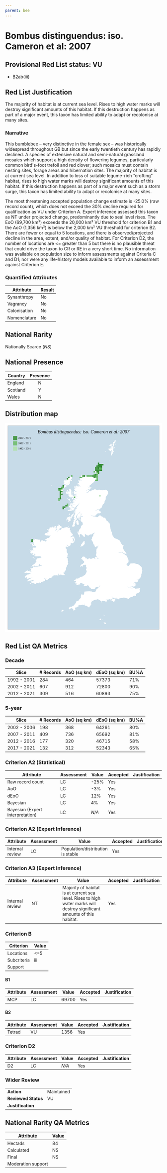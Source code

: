 ```yaml
---
parent: bee
---
```


# Bombus distinguendus: iso. Cameron et al: 2007

## Provisional Red List status: VU
- B2ab(iii)

## Red List Justification
The majority of habitat is at current sea level. Rises to high water marks will destroy significant amounts of this habitat. If this destruction happens as part of a major event, this taxon has limited ability to adapt or recolonise at many sites.

### Narrative
This bumblebee – very distinctive in the female sex – was historically widespread throughout GB but since the early twentieth century has rapidly declined. A species of extensive natural and semi-natural grassland mosaics which support a high density of flowering legumes, particularly common bird's-foot trefoil and red clover; such mosaics must contain nesting sites, forage areas and hibernation sites. The majority of habitat is at current sea level. In addition to loss of suitable legume-rich “crofting” habitat, rises to high water marks will destroy significant amounts of this habitat. If this destruction happens as part of a major event such as a storm surge, this taxon has limited ability to adapt or recolonise at many sites.

The most threatening accepted population change estimate is -25.0% (raw record count), which does not exceed the 30% decline required for qualification as VU under Criterion A. Expert inference assessed this taxon as NT under projected change, predominantly due to seal level rises. The EoO (69,700 km²) exceeds the 20,000 km² VU threshold for criterion B1 and the AoO (1,356 km²) is below the 2,000 km² VU threshold for criterion B2. There are fewer or equal to 5 locations, and there is observed/projected decline in the area, extent, and/or quality of habitat. For Criterion D2, the number of locations are <= greater than 5 but there is no plausible threat that could drive the taxon to CR or RE in a very short time. No information was available on population size to inform assessments against Criteria C and D1; nor were any life-history models available to inform an assessment against Criterion E.

### Quantified Attributes
|Attribute|Result|
|---|---|
|Synanthropy|No|
|Vagrancy|No|
|Colonisation|No|
|Nomenclature|No|


## National Rarity
Nationally Scarce (*NS*)

## National Presence
|Country|Presence
|---|:-:|
|England|N|
|Scotland|Y|
|Wales|N|


## Distribution map
![](../map/539.svg)

## Red List QA Metrics
### Decade
| Slice | # Records | AoO (sq km) | dEoO (sq km) |BU%A |
|---|---|---|---|---|
|1992 - 2001|284|464|57373|71%|
|2002 - 2011|607|912|72800|90%|
|2012 - 2021|309|516|60893|75%|

### 5-year
| Slice | # Records | AoO (sq km) | dEoO (sq km) |BU%A |
|---|---|---|---|---|
|2002 - 2006|198|368|64261|80%|
|2007 - 2011|409|736|65692|81%|
|2012 - 2016|177|320|46715|58%|
|2017 - 2021|132|312|52343|65%|

### Criterion A2 (Statistical)
|Attribute|Assessment|Value|Accepted|Justification
|---|---|---|---|---|
|Raw record count|LC|-25%|Yes||
|AoO|LC|-3%|Yes||
|dEoO|LC|12%|Yes||
|Bayesian|LC|4%|Yes||
|Bayesian (Expert interpretation)|LC|*N/A*|Yes||

### Criterion A2 (Expert Inference)
|Attribute|Assessment|Value|Accepted|Justification
|---|---|---|---|---|
|Internal review|LC|Population/distribution is stable|Yes||

### Criterion A3 (Expert Inference)
|Attribute|Assessment|Value|Accepted|Justification
|---|---|---|---|---|
|Internal review|NT|Majority of habitat is at current sea level. Rises to high water marks will destroy significant amounts of this habitat.|Yes||

### Criterion B
|Criterion| Value|
|---|---|
|Locations|<=5|
|Subcriteria|iii|
|Support||

#### B1
|Attribute|Assessment|Value|Accepted|Justification
|---|---|---|---|---|
|MCP|LC|69700|Yes||

#### B2
|Attribute|Assessment|Value|Accepted|Justification
|---|---|---|---|---|
|Tetrad|VU|1356|Yes||

### Criterion D2
|Attribute|Assessment|Value|Accepted|Justification
|---|---|---|---|---|
|D2|LC|*N/A*|Yes||

### Wider Review
|  |  |
|---|---|
|**Action**|Maintained|
|**Reviewed Status**|VU|
|**Justification**||

## National Rarity QA Metrics
|Attribute|Value|
|---|---|
|Hectads|84|
|Calculated|NS|
|Final|NS|
|Moderation support||
